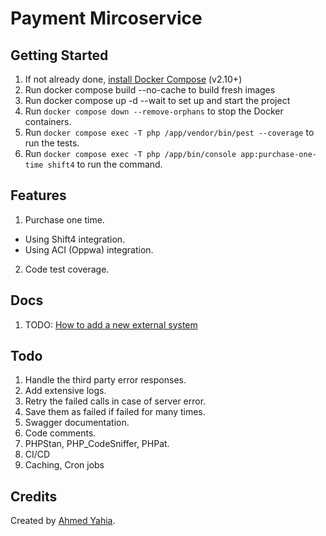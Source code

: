 # Payment Mircoservice

## Getting Started

1. If not already done, [install Docker Compose](https://docs.docker.com/compose/install/) (v2.10+)
2. Run docker compose build --no-cache to build fresh images
3. Run docker compose up -d --wait to set up and start the project
4. Run `docker compose down --remove-orphans` to stop the Docker containers.
5. Run `docker compose exec -T php /app/vendor/bin/pest --coverage` to run the tests.
6. Run `docker compose exec -T php /app/bin/console app:purchase-one-time shift4` to run the command.

## Features
1. Purchase one time.
* Using Shift4 integration.
* Using ACI (Oppwa) integration.
2. Code test coverage.

## Docs
1. TODO: [How to add a new external system](docs/add-external-system.md)

## Todo
1. Handle the third party error responses.
2. Add extensive logs.
3. Retry the failed calls in case of server error.
4. Save them as failed if failed for many times.
5. Swagger documentation.
6. Code comments.
7. PHPStan, PHP_CodeSniffer, PHPat.
8. CI/CD
9. Caching, Cron jobs

## Credits

Created by [Ahmed Yahia](https://www.linkedin.com/in/ahmad-yahia/).